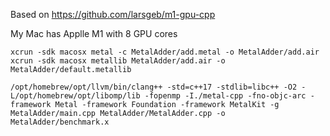 Based on https://github.com/larsgeb/m1-gpu-cpp

My Mac has Applle M1 with 8 GPU cores

```
xcrun -sdk macosx metal -c MetalAdder/add.metal -o MetalAdder/add.air
xcrun -sdk macosx metallib MetalAdder/add.air -o MetalAdder/default.metallib
```

```
/opt/homebrew/opt/llvm/bin/clang++ -std=c++17 -stdlib=libc++ -O2 -L/opt/homebrew/opt/libomp/lib -fopenmp -I./metal-cpp -fno-objc-arc -framework Metal -framework Foundation -framework MetalKit -g MetalAdder/main.cpp MetalAdder/MetalAdder.cpp -o MetalAdder/benchmark.x
```
